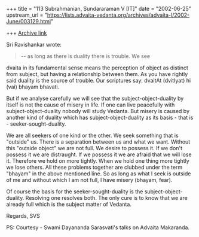 +++
title = "113 Subrahmanian, Sundararaman V [IT]"
date = "2002-06-25"
upstream_url = "https://lists.advaita-vedanta.org/archives/advaita-l/2002-June/003129.html"

+++
[Archive link](https://lists.advaita-vedanta.org/archives/advaita-l/2002-June/003129.html)

Sri Ravishankar wrote:
> -- as long as there is duality there is trouble. We see

dvaita in its fundamental sense means the perception of object as distinct
from subject, but having a relationship between them.  As you have rightly
said duality is the source of trouble.  Our scriptures say:  dvaitAt
(dvitIyat) hi (vai) bhayam bhavati.

But if we analyse carefully we will see that the subject-object-duality by
itself is not the cause of misery in life.  If one can live peacefully with
subject-object-duality nobody will study Vedanta.  But misery is caused by
another kind of duality which has subject-object-duality as its basis - that
is - seeker-sought-duality.

We are all seekers of one kind or the other.  We seek something that is
"outside" us.  There is a separation between us and what we want.  Without
this "outside object" we are not full.  We desire to possess it.  If we
don't possess it we are distraught.  If we possess it we are afraid that we
will lose it.  Therefore we hold on more tightly.  When we hold one thing
more tightly we lose others.  All these problems together are clubbed under
the term "bhayam" in the above mentioned line.  So as long as what I seek is
outside of me and without which I am not full, I have misery (bhayam, fear).

Of course the basis for the seeker-sought-duality is the
subject-object-duality.  Resolving one resolves both.  The only cure is to
know that we are already full which is the subject matter of Vedanta.

Regards,
SVS

PS:  Courtesy - Swami Dayananda Sarasvati's talks on Advaita Makaranda.

